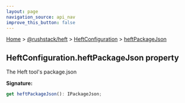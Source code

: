 ```yaml
---
layout: page
navigation_source: api_nav
improve_this_button: false
---
```



[Home](./index.md) &gt; [@rushstack/heft](./heft.md) &gt; [HeftConfiguration](./heft.heftconfiguration.md) &gt; [heftPackageJson](./heft.heftconfiguration.heftpackagejson.md)

## HeftConfiguration.heftPackageJson property

The Heft tool's package.json

<b>Signature:</b>

```typescript
get heftPackageJson(): IPackageJson;
```
